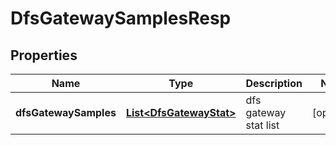 # DfsGatewaySamplesResp

## Properties
Name | Type | Description | Notes
------------ | ------------- | ------------- | -------------
**dfsGatewaySamples** | [**List&lt;DfsGatewayStat&gt;**](DfsGatewayStat.md) | dfs gateway stat list |  [optional]
